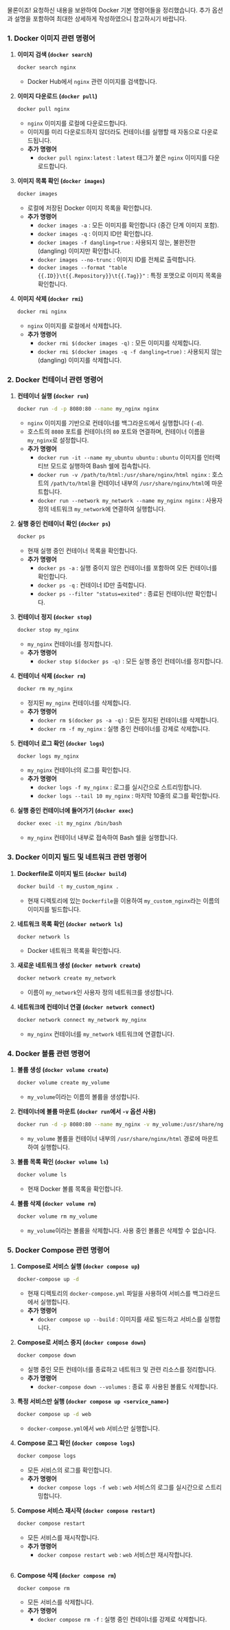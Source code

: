 물론이죠! 요청하신 내용을 보완하여 Docker 기본 명령어들을 정리했습니다. 추가 옵션과 설명을 포함하여 최대한 상세하게 작성하였으니 참고하시기 바랍니다.

### 1. Docker 이미지 관련 명령어

1. **이미지 검색 (`docker search`)**
   ```bash
   docker search nginx
   ```
    - Docker Hub에서 `nginx` 관련 이미지를 검색합니다.

2. **이미지 다운로드 (`docker pull`)**
   ```bash
   docker pull nginx
   ```
    - `nginx` 이미지를 로컬에 다운로드합니다.
    - 이미지를 미리 다운로드하지 않더라도 컨테이너를 실행할 때 자동으로 다운로드됩니다.
    - **추가 명령어**
        - `docker pull nginx:latest` : `latest` 태그가 붙은 `nginx` 이미지를 다운로드합니다.

3. **이미지 목록 확인 (`docker images`)**
   ```bash
   docker images
   ```
    - 로컬에 저장된 Docker 이미지 목록을 확인합니다.
    - **추가 명령어**
        - `docker images -a` : 모든 이미지를 확인합니다 (중간 단계 이미지 포함).
        - `docker images -q` : 이미지 ID만 확인합니다.
        - `docker images -f dangling=true` : 사용되지 않는, 불완전한 (dangling) 이미지만 확인합니다.
        - `docker images --no-trunc` : 이미지 ID를 전체로 출력합니다.
        - `docker images --format "table {{.ID}}\t{{.Repository}}\t{{.Tag}}"` : 특정 포맷으로 이미지 목록을 확인합니다.

4. **이미지 삭제 (`docker rmi`)**
   ```bash
   docker rmi nginx
   ```
    - `nginx` 이미지를 로컬에서 삭제합니다.
    - **추가 명령어**
        - `docker rmi $(docker images -q)` : 모든 이미지를 삭제합니다.
        - `docker rmi $(docker images -q -f dangling=true)` : 사용되지 않는(dangling) 이미지를 삭제합니다.

### 2. Docker 컨테이너 관련 명령어

1. **컨테이너 실행 (`docker run`)**
   ```bash
   docker run -d -p 8080:80 --name my_nginx nginx
   ```
    - `nginx` 이미지를 기반으로 컨테이너를 백그라운드에서 실행합니다 (`-d`).
    - 호스트의 `8080` 포트를 컨테이너의 `80` 포트와 연결하며, 컨테이너 이름을 `my_nginx`로 설정합니다.
    - **추가 명령어**
        - `docker run -it --name my_ubuntu ubuntu` : `ubuntu` 이미지를 인터랙티브 모드로 실행하여 Bash 쉘에 접속합니다.
        - `docker run -v /path/to/html:/usr/share/nginx/html nginx` : 호스트의 `/path/to/html`을 컨테이너 내부의 `/usr/share/nginx/html`에 마운트합니다.
        - `docker run --network my_network --name my_nginx nginx` : 사용자 정의 네트워크 `my_network`에 연결하여 실행합니다.

2. **실행 중인 컨테이너 확인 (`docker ps`)**
   ```bash
   docker ps
   ```
    - 현재 실행 중인 컨테이너 목록을 확인합니다.
    - **추가 명령어**
        - `docker ps -a` : 실행 중이지 않은 컨테이너를 포함하여 모든 컨테이너를 확인합니다.
        - `docker ps -q` : 컨테이너 ID만 출력합니다.
        - `docker ps --filter "status=exited"` : 종료된 컨테이너만 확인합니다.

3. **컨테이너 정지 (`docker stop`)**
   ```bash
   docker stop my_nginx
   ```
    - `my_nginx` 컨테이너를 정지합니다.
    - **추가 명령어**
        - `docker stop $(docker ps -q)` : 모든 실행 중인 컨테이너를 정지합니다.

4. **컨테이너 삭제 (`docker rm`)**
   ```bash
   docker rm my_nginx
   ```
    - 정지된 `my_nginx` 컨테이너를 삭제합니다.
    - **추가 명령어**
        - `docker rm $(docker ps -a -q)` : 모든 정지된 컨테이너를 삭제합니다.
        - `docker rm -f my_nginx` : 실행 중인 컨테이너를 강제로 삭제합니다.

5. **컨테이너 로그 확인 (`docker logs`)**
   ```bash
   docker logs my_nginx
   ```
    - `my_nginx` 컨테이너의 로그를 확인합니다.
    - **추가 명령어**
        - `docker logs -f my_nginx` : 로그를 실시간으로 스트리밍합니다.
        - `docker logs --tail 10 my_nginx` : 마지막 10줄의 로그를 확인합니다.

6. **실행 중인 컨테이너에 들어가기 (`docker exec`)**
   ```bash
   docker exec -it my_nginx /bin/bash
   ```
    - `my_nginx` 컨테이너 내부로 접속하여 Bash 쉘을 실행합니다.

### 3. Docker 이미지 빌드 및 네트워크 관련 명령어

1. **Dockerfile로 이미지 빌드 (`docker build`)**
   ```bash
   docker build -t my_custom_nginx .
   ```
    - 현재 디렉토리에 있는 `Dockerfile`을 이용하여 `my_custom_nginx`라는 이름의 이미지를 빌드합니다.

2. **네트워크 목록 확인 (`docker network ls`)**
   ```bash
   docker network ls
   ```
    - Docker 네트워크 목록을 확인합니다.

3. **새로운 네트워크 생성 (`docker network create`)**
   ```bash
   docker network create my_network
   ```
    - 이름이 `my_network`인 사용자 정의 네트워크를 생성합니다.

4. **네트워크에 컨테이너 연결 (`docker network connect`)**
   ```bash
   docker network connect my_network my_nginx
   ```
    - `my_nginx` 컨테이너를 `my_network` 네트워크에 연결합니다.

### 4. Docker 볼륨 관련 명령어

1. **볼륨 생성 (`docker volume create`)**
   ```bash
   docker volume create my_volume
   ```
    - `my_volume`이라는 이름의 볼륨을 생성합니다.

2. **컨테이너에 볼륨 마운트 (`docker run`에서 `-v` 옵션 사용)**
   ```bash
   docker run -d -p 8080:80 --name my_nginx -v my_volume:/usr/share/nginx/html nginx
   ```
    - `my_volume` 볼륨을 컨테이너 내부의 `/usr/share/nginx/html` 경로에 마운트하여 실행합니다.

3. **볼륨 목록 확인 (`docker volume ls`)**
   ```bash
   docker volume ls
   ```
    - 현재 Docker 볼륨 목록을 확인합니다.

4. **볼륨 삭제 (`docker volume rm`)**
   ```bash
   docker volume rm my_volume
   ```
    - `my_volume`이라는 볼륨을 삭제합니다. 사용 중인 볼륨은 삭제할 수 없습니다.

### 5. Docker Compose 관련 명령어

1. **Compose로 서비스 실행 (`docker compose up`)**
   ```bash
   docker-compose up -d
   ```
    - 현재 디렉토리의 `docker-compose.yml` 파일을 사용하여 서비스를 백그라운드에서 실행합니다.
    - **추가 명령어**
        - `docker compose up --build` : 이미지를 새로 빌드하고 서비스를 실행합니다.

2. **Compose로 서비스 중지 (`docker compose down`)**
   ```bash
   docker compose down
   ```
    - 실행 중인 모든 컨테이너를 종료하고 네트워크 및 관련 리소스를 정리합니다.
    - **추가 명령어**
        - `docker-compose down --volumes` : 종료 후 사용된 볼륨도 삭제합니다.

3. **특정 서비스만 실행 (`docker compose up <service_name>`)**
   ```bash
   docker compose up -d web
   ```
    - `docker-compose.yml`에서 `web` 서비스만 실행합니다.

4. **Compose 로그 확인 (`docker compose logs`)**
   ```bash
   docker compose logs
   ```
    - 모든 서비스의 로그를 확인합니다.
    - **추가 명령어**
        - `docker compose logs -f web` : `web` 서비스의 로그를 실시간으로 스트리밍합니다.

5. **Compose 서비스 재시작 (`docker compose restart`)**
    ```bash
    docker compose restart
    ```
     - 모든 서비스를 재시작합니다.
     - **추가 명령어**
          - `docker compose restart web` : `web` 서비스만 재시작합니다.
    ```
   
5. **Compose 삭제 (`docker compose rm`)**
   ```bash
   docker compose rm
   ```
    - 모든 서비스를 삭제합니다.
    - **추가 명령어**
        - `docker compose rm -f` : 실행 중인 컨테이너를 강제로 삭제합니다.



